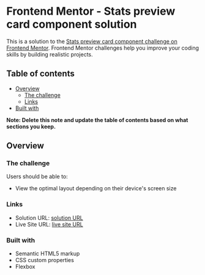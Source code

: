 # Frontend Mentor - Stats preview card component solution

This is a solution to the [Stats preview card component challenge on Frontend Mentor](https://www.frontendmentor.io/challenges/stats-preview-card-component-8JqbgoU62). Frontend Mentor challenges help you improve your coding skills by building realistic projects. 

## Table of contents

- [Overview](#overview)
  - [The challenge](#the-challenge)
  - [Links](#links)
- [Built with](#built-with)
 

**Note: Delete this note and update the table of contents based on what sections you keep.**

## Overview

### The challenge

Users should be able to:

- View the optimal layout depending on their device's screen size

### Links

- Solution URL: [solution URL](https://github.com/AhmedElbedfy/Frontend-Mentor/edit/main/stats-preview-card-component-main/)
- Live Site URL: [live site URL](https://ahmedelbedfy.github.io/Frontend-Mentor/stats-preview-card-component-main/)


### Built with

- Semantic HTML5 markup
- CSS custom properties
- Flexbox


